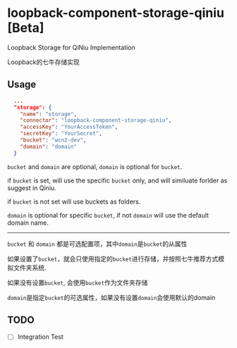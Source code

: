 # loopback-component-storage-qiniu [Beta]
Loopback Storage for QiNiu Implementation

Loopback的七牛存储实现

## Usage

```json
  ...
  "storage": {
    "name": "storage",
    "connector": "loopback-component-storage-qiniu",
    "accessKey": "YourAccessToken",
    "secretKey": "YourSecret",
    "bucket": "wcn2-dev",
    "domain": "domain"
  }
```

`bucket` and `domain` are optional, `domain` is optional for `bucket`.

if `bucket` is set, will use the specific `bucket` only, and will similuate forlder as suggest in Qiniu.

if `bucket` is not set will use buckets as folders.

`domain` is optional for specific `bucket`, if not `domain` will use the default domain name.

---

`bucket` 和 `domain` 都是可选配置项，其中`domain`是`bucket`的从属性

如果设置了`bucket`，就会只使用指定的`bucket`进行存储，并按照七牛推荐方式模拟文件夹系统.

如果没有设置`bucket`, 会使用`bucket`作为文件夹存储

`domain`是指定`bucket`的可选属性，如果没有设置`domain`会使用默认的domain

## TODO
- [ ] Integration Test
